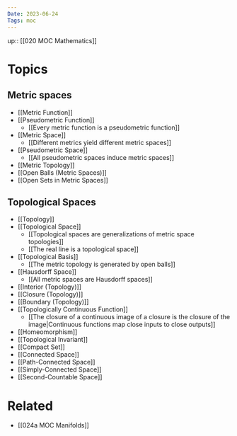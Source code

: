 ```yaml
---
Date: 2023-06-24
Tags: moc
---
```

up:: [[020 MOC Mathematics]] 

# Topics
## Metric spaces
- [[Metric Function]]
- [[Pseudometric Function]]
	- [[Every metric function is a pseudometric function]]
- [[Metric Space]]
	- [[Different metrics yield different metric spaces]]
- [[Pseudometric Space]]
	- [[All pseudometric spaces induce metric spaces]]
- [[Metric Topology]]
- [[Open Balls (Metric Spaces)]]
- [[Open Sets in Metric Spaces]]

## Topological Spaces
- [[Topology]]
- [[Topological Space]]
	- [[Topological spaces are generalizations of metric space topologies]]
	- [[The real line is a topological space]]
- [[Topological Basis]]
	- [[The metric topology is generated by open balls]]
- [[Hausdorff Space]]
	- [[All metric spaces are Hausdorff spaces]]
- [[Interior (Topology)]]
- [[Closure (Topology)]]
- [[Boundary (Topology)]]
- [[Topologically Continuous Function]]
	- [[The closure of a continuous image of a closure is the closure of the image|Continuous functions map close inputs to close outputs]]
- [[Homeomorphism]]
- [[Topological Invariant]]
- [[Compact Set]]
- [[Connected Space]]
- [[Path-Connected Space]]
- [[Simply-Connected Space]]
- [[Second-Countable Space]]

# Related
- [[024a MOC Manifolds]]
